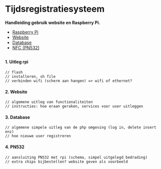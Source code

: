 # Tijdsregistratiesysteem

**Handleiding gebruik website en Raspberry Pi.**

* [Raspberry Pi](#1)
* [Website](#2)
* [Database](#3)
* [NFC (PN532)](#4)

##

#### 1. Uitleg rpi <a name="1"></a>
    // flash
    // installeren, sh file
    // verbinden wifi (scherm aan hangen) => wifi of ethernet?


#### 2. Website <a name="2"></a>
    // algemene uitleg van functionaliteiten
    // instructies: hoe eraan geraken, services voor user uitleggen

#### 3. Database <a name="3"></a>
    // algemene simpele uitleg van de php omgeving (log in, delete insert enz)
    // hoe nieuwe user registreren
    

#### 4. PN532 <a name="4"></a>
    // aansluiting PN532 met rpi (schema, simpel uitgelegd bedrading)
    // extra chips bijbestellen? website geven als voorbeeld
